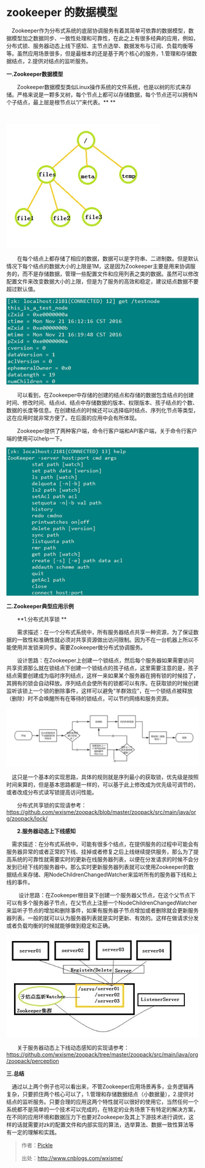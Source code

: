 # zookeeper 的数据模型

　Zookeeper作为分布式系统的底层协调服务有着其简单可依靠的数据模型，数据模型加之数据同步、一致性处理和可靠性，在此之上有很多经典的应用，例如，分布式锁、服务器动态上线下感知、主节点选举、数据发布与订阅、负载均衡等等。虽然应用场景很多，但是最根本的还是基于两个核心的服务，1.管理和存储数据结点，2.提供对结点的监听服务。

**一.Zookeeper数据模型**

　　Zookeeper数据模型类似Linux操作系统的文件系统，也是以树的形式来存储。严格来说是一颗多叉树，每个节点上都可以存储数据，每个节点还可以拥有N个子结点，最上层是根节点以“/”来代表。**
**

　　

![img](https://raw.githubusercontent.com/1471246901/myblog/master/img/735119-20161121133935471-1815432977.jpg)

　　在每个结点上都存储了相应的数据，数据可以是字符串、二进制数。但是默认情况下每个结点的数据大小的上限是1M，这是因为Zookeeper主要是用来协调服务的，而不是存储数据，管理一些配置文件和应用列表之类的数据。虽然可以修改配置文件来改变数据大小的上限，但是为了服务的高效和稳定，建议结点数据不要超过默认值。

![image-20210122175515217](https://raw.githubusercontent.com/1471246901/myblog/master/img/image-20210122175515217.png)

　　可以看到，在Zookeeper中存储的创建的结点和存储的数据包含结点的创建时间、修改时间、结点id、结点中存储数据的版本、权限版本、孩子结点的个数、数据的长度等信息。在创建结点的时候还可以选择临时结点、序列化节点等类型，这在应用时就非常方便了。在后面的应用中会有所体现。

　　Zookeeper提供了两种客户端，命令行客户端和API客户端，关于命令行客户端的使用可以help一下。

![image-20210122175538657](https://raw.githubusercontent.com/1471246901/myblog/master/img/image-20210122175538657.png)

**二.Zookeeper典型应用示例**

　　**1.分布式共享锁
**

　　需求描述：在一个分布式系统中，所有服务器结点共享一种资源，为了保证数据的一致性和准确性就必须对共享资源做出访问限制。因为不在一台机器上所以不能使用并发锁来同步。需要Zookeeper做分布式协调服务。

　　设计思路：在Zookeeper上创建一个锁结点，然后每个服务器如果需要访问共享资源那么就在锁结点下创建一个锁结点的孩子结点，这里需要注意的是，孩子结点需要创建成为临时序列结点，这样一来如果某个服务器在拥有锁的时候挂了，其拥有的锁会自动释放。序列结点会使所有的锁都可以有序。在获取锁的时候创建监听该锁上一个锁的删除事件，这样可以避免“羊群效应”，在一个锁结点被释放（删除）时不会唤醒所有在等待的锁结点，可以节约网络和服务资源。

![img](https://raw.githubusercontent.com/1471246901/myblog/master/img/735119-20161122145815550-658939145.png)

 

 　这只是一个基本的实现思路，具体的规则就是序列最小的获取锁，优先级是按照时间来算的，但是基本思路都是一样的，可以基于此上修改成为优先级可调节的，或者改成分布式读写锁提高访问性能。

　　分布式共享锁的实现请参考：https://github.com/wxisme/zoopack/blob/master/zoopack/src/main/java/org/zoopack/lock/

　　**2.服务器动态上下线感知**

 　需求描述：在分布式系统中，可能有很多个结点，在提供服务的过程中可能会有服务器异常的或者正常的下线、挂掉或者修复之后上线继续提供服务，那么为了提高系统的可靠性就需要实时的更新在线服务器列表，以便在分发请求的时候不会分发到已经下线的服务器中。那么实时更新服务器列表就可以使用Zookeeper的数据结点来存储、用NodeChildrenChangedWatcher来监听所有的服务器下线和上线的事件。

　　 设计思路：在Zookeeper根目录下创建一个服务器父节点，在这个父节点下可以有多个服务器子节点，在父节点上注册一个NodeChildrenChangedWatcher来监听子节点的增加和删除事件，如果有服务器子节点增加或者删除就会更新服务器列表。一般的就可以认为服务器列表就是实时更新、有效的。这样在做请求分发或者负载均衡的时候就能够做到稳定和正确。

![image-20210122175601240](https://raw.githubusercontent.com/1471246901/myblog/master/img/image-20210122175601240.png)

　　关于服务器动态上下线动态感知的实现请参考：https://github.com/wxisme/zoopack/tree/master/zoopack/src/main/java/org/zoopack/perception

 **三.总结**

 　通过以上两个例子也可以看出来，不管Zookeeper应用场景再多，业务逻辑再复杂，只要抓住两个核心可以了，1.管理和存储数据结点（小数据量），2.提供对结点的监听服务。只要合理的应用这两个特性就可以很好的使用它，当然任何一个系统都不是简单的一个技术可以完成的，在特定的业务场景下有特定的解决方案，在不同的应用环境和数据压力下也要对Zookeeper及其上下游技术进行调优，这样的话就需要对zk的配置文件和内部实现的算法，选举算法、数据一致性算法等有一定的理解和实践。

>   作者：[Pickle](http://www.cnblogs.com/wxisme/)
>
>   出处：http://www.cnblogs.com/wxisme/